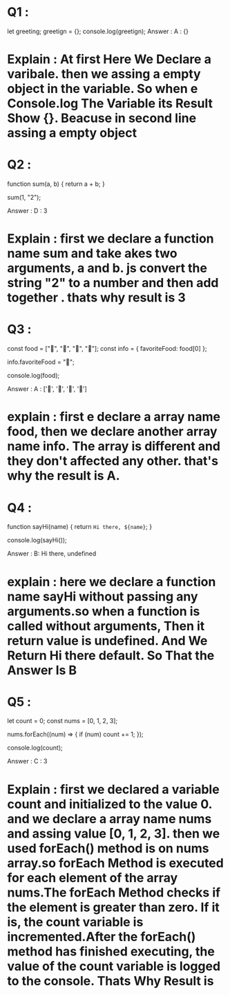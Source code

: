 # Q1 :
let greeting;
greetign = {};
console.log(greetign);
Answer : A : {}

# Explain : At first Here We Declare a varibale. then we assing a empty object in the variable. So when e Console.log The Variable its Result Show {}. Beacuse in second line assing a empty object

# Q2 : 
function sum(a, b) {
  return a + b;
}

sum(1, "2");

Answer : D : 3

# Explain : first we declare a function name sum and take akes two arguments, a and b. js convert the string "2" to a number and then add together . thats why result is 3

# Q3 : 
const food = ["🍕", "🍫", "🥑", "🍔"];
const info = { favoriteFood: food[0] };

info.favoriteFood = "🍝";

console.log(food);

Answer : A : ['🍕', '🍫', '🥑', '🍔']

# explain : first e declare a array name food, then we declare another array name info. The array is different and they don't affected any other. that's why the result is A.

# Q4 :
function sayHi(name) {
  return `Hi there, ${name}`;
}

console.log(sayHi());

Answer : B: Hi there, undefined

# explain : here we declare a function name sayHi without passing any arguments.so when a function is called without arguments, Then it return value is undefined. And We Return Hi there default. So That the Answer Is B

# Q5 :
let count = 0;
const nums = [0, 1, 2, 3];

nums.forEach((num) => {
  if (num) count += 1;
});

console.log(count);

Answer : C : 3

# Explain : first we declared a variable count  and initialized to the value 0. and we declare a array name nums and assing value [0, 1, 2, 3]. then we used forEach() method is on nums array.so forEach Method is executed for each element of the array nums.The forEach Method checks if the element is greater than zero. If it is, the count variable is incremented.After the forEach() method has finished executing, the value of the count variable is logged to the console. Thats Why Result is 